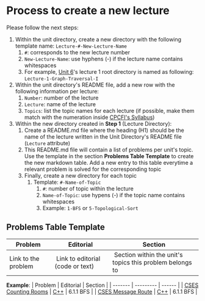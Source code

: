 # Process to create a new lecture

Please follow the next steps:

1. Within the unit directory, create a new directory with the following template name: ```Lecture-#-New-Lecture-Name```
   1. ```#```: corresponds to the new lecture number
   2. ```New-Lecture-Name```: use hyphens (-) if the lecture name contains whitespaces
   3. For example, [Unit 6](https://github.com/CPCFI-org/lectures/tree/main/6-Graphs-I)'s lecture 1 root directory is named as following: ```Lecture-1-Graph-Traversal-I```
2. Within the unit directory's README file, add a new row with the following information per lecture:
   1. ```Number```: number of the lecture
   2. ```Lecture```: name of the lecture
   3. ```Topics```: list the topic names for each lecture (if possible, make them match with the numeration inside [CPCFI's Syllabus](https://github.com/CPCFI-org/lectures/blob/main/CPCFI_Syllabus.pdf))
3. Within the new directory created in **Step 1** (Lecture Directory):
   1. Create a README.md file where the heading (H1) should be the name of the lecture written in the Unit Directory's README file (```Lecture``` attribute)
   2. This README.md file will contain a list of problems per unit's topic. Use the template in the section **Problems Table Template** to create the new markdown table. Add a new entry to this table everytime a relevant problem is solved for the corresponding topic
   3. Finally, create a new directory for each topic
      1. Template: ```#-Name-of-Topic```
         1. ```#```: number of topic within the lecture
         2. ```Name-of-Topic```: use hypens (-) if the topic name contains whitespaces
         3. Example: ```1-BFS``` or ```5-Topological-Sort```


## Problems Table Template

| Problem | Editorial | Section | 
| ------- | --------- | ------- |
| Link to the problem | Link to editorial (code or text) | Section within the unit's topics this problem belongs to |


**Example**:
| Problem | Editorial | Section |
| ------- | --------- | ------ |
| [CSES Counting Rooms](https://cses.fi/problemset/task/1192/)  | [C++](https://github.com/nestorivanmo/icpc/tree/main/cses/4-Graphs/counting-rooms) | 6.1.1 BFS |
|  [CSES Message Route](https://cses.fi/problemset/task/1667/) | [C++](https://github.com/nestorivanmo/icpc/tree/main/cses/4-Graphs/message-route)  | 6.1.1 BFS |
